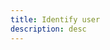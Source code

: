 ```yaml
---
title: Identify user
description: desc
---
```


<inline-fragment platform="ios" src="~/lib/analytics/fragments/ios/identifyuser.md"></inline-fragment>
<inline-fragment platform="android" src="~/lib/analytics/fragments/android/identifyuser.md"></inline-fragment>